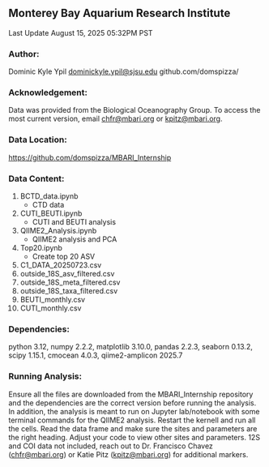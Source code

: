 ## Monterey Bay Aquarium Research Institute
Last Update August 15, 2025 05:32PM PST

### Author:
Dominic Kyle Ypil
dominickyle.ypil@sjsu.edu
github.com/domspizza/

### Acknowledgement:
Data was provided from the Biological Oceanography Group. To access the most current version, email chfr@mbari.org or kpitz@mbari.org.

### Data Location:
https://github.com/domspizza/MBARI_Internship

### Data Content:
1. BCTD_data.ipynb
   - CTD data
2. CUTI_BEUTI.ipynb
   - CUTI and BEUTI analysis
3. QIIME2_Analysis.ipynb
   - QIIME2 analysis and PCA
5. Top20.ipynb
   - Create top 20 ASV
7. C1_DATA_20250723.csv
8. outside_18S_asv_filtered.csv
9. outside_18S_meta_filtered.csv
10. outside_18S_taxa_filtered.csv
11. BEUTI_monthly.csv
12. CUTI_monthly.csv

### Dependencies:
python 3.12,
numpy 2.2.2,
matplotlib 3.10.0,
pandas 2.2.3,
seaborn 0.13.2,
scipy 1.15.1,
cmocean 4.0.3,
qiime2-amplicon 2025.7


### Running Analysis:
Ensure all the files are downloaded from the MBARI_Internship repository and the dependencies are the correct version before running the analysis. 
In addition, the analysis is meant to run on Jupyter lab/notebook with some terminal commands for the QIIME2 analysis. Restart the kernell and run all the cells. 
Read the data frame and make sure the sites and parameters are the right heading. Adjust your code to view other sites and parameters. 12S and COI data not included, reach out to Dr. Francisco Chavez (chfr@mbari.org) or Katie Pitz (kpitz@mbari.org) for additional markers.
